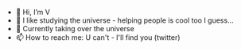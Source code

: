 - 👋 Hi, I’m V
- 👀 I like studying the universe - helping people is cool too I guess...
- 🌱 Currently taking over the universe
- 📫 How to reach me: U can't - I'll find you (twitter)

<!---
yop-v7/yop-v7 is a ✨ special ✨ repository because its `README.md` (this file) appears on your GitHub profile.
You can click the Preview link to take a look at your changes.
--->
